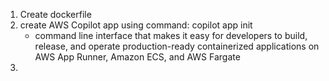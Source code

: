 1. Create dockerfile
2. create AWS Copilot app using command: copilot app init
    - command line interface that makes it easy for developers to build, release, and operate production-ready containerized applications on AWS App Runner, Amazon ECS, and AWS Fargate
3. 
